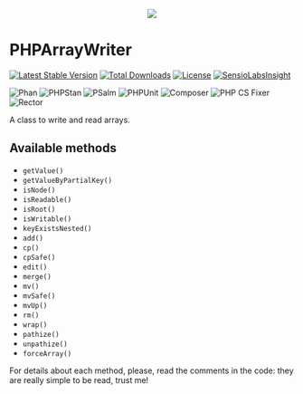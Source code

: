 <p align="center">
    <a href="http://www.serendipityhq.com" target="_blank">
        <img src="http://www.serendipityhq.com/assets/open-source-projects/Logo-SerendipityHQ-Icon-Text-Purple.png">
    </a>
</p>

# PHPArrayWriter

[![Latest Stable Version](https://poser.pugx.org/serendipity_hq/php_array_writer/v/stable.png)](https://packagist.org/packages/serendipity_hq/php_array_writer)
[![Total Downloads](https://poser.pugx.org/serendipity_hq/php_array_writer/downloads.svg)](https://packagist.org/packages/serendipity_hq/php_array_writer)
[![License](https://poser.pugx.org/serendipity_hq/php_array_writer/license.svg)](https://packagist.org/packages/serendipity_hq/php_array_writer)
[![SensioLabsInsight](https://insight.sensiolabs.com/projects/daa2a03b-444d-4ea6-8516-10e81c089b84/mini.png)](https://insight.sensiolabs.com/projects/daa2a03b-444d-4ea6-8516-10e81c089b84)

![Phan](https://github.com/Aerendir/PHPArrayWriter/workflows/Phan/badge.svg)
![PHPStan](https://github.com/Aerendir/PHPArrayWriter/workflows/PHPStan/badge.svg)
![PSalm](https://github.com/Aerendir/PHPArrayWriter/workflows/PSalm/badge.svg)
![PHPUnit](https://github.com/Aerendir/PHPArrayWriter/workflows/PHPunit/badge.svg)
![Composer](https://github.com/Aerendir/PHPArrayWriter/workflows/Composer/badge.svg)
![PHP CS Fixer](https://github.com/Aerendir/PHPArrayWriter/workflows/PHP%20CS%20Fixer/badge.svg)
![Rector](https://github.com/Aerendir/PHPArrayWriter/workflows/Rector/badge.svg)

A class to write and read arrays.

## Available methods

- `getValue()`
- `getValueByPartialKey()`
- `isNode()`
- `isReadable()`
- `isRoot()`
- `isWritable()`
- `keyExistsNested()`
- `add()`
- `cp()`
- `cpSafe()`
- `edit()`
- `merge()`
- `mv()`
- `mvSafe()`
- `mvUp()`
- `rm()`
- `wrap()`
- `pathize()`
- `unpathize()`
- `forceArray()`

For details about each method, please, read the comments in the code: they are really simple to be read, trust me!
